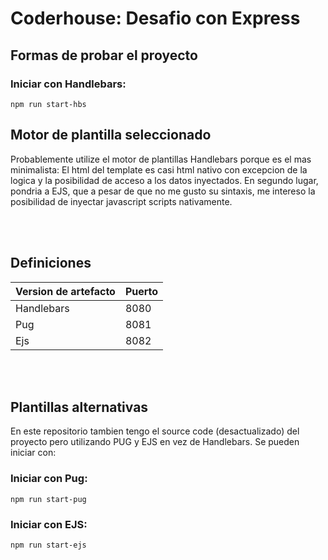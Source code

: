 # Coderhouse: Desafio con Express
## Formas de probar el proyecto
### Iniciar con Handlebars:
```
npm run start-hbs
```
## Motor de plantilla seleccionado
Probablemente utilize el motor de plantillas Handlebars porque es el mas minimalista: El html del template es casi html nativo con excepcion de la logica y la posibilidad de acceso a los datos inyectados. En segundo lugar, pondria a EJS, que a pesar de que no me gusto su sintaxis, me intereso la posibilidad de inyectar javascript scripts nativamente.

<br/><br/>

## Definiciones
| Version de artefacto | Puerto |
| ----------- | ----------- |
| Handlebars | 8080 |
| Pug | 8081 |
| Ejs | 8082 |

<br/><br/>

## Plantillas alternativas
En este repositorio tambien tengo el source code (desactualizado) del proyecto pero utilizando PUG y EJS en vez de Handlebars. Se pueden iniciar con:

### Iniciar con Pug:
```
npm run start-pug
```
### Iniciar con EJS:
```
npm run start-ejs
```